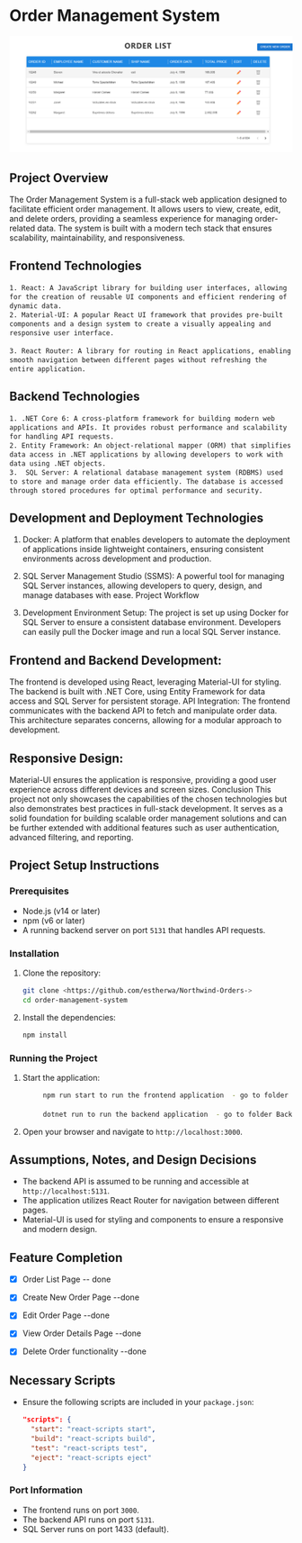 # Order Management System
 ![Form](/Frontend\northwind-orders\public\demo.png)
 
## Project Overview
The Order Management System is a full-stack web application designed to facilitate efficient order management. It allows users to view, create, edit, and delete orders, providing a seamless experience for managing order-related data. The system is built with a modern tech stack that ensures scalability, maintainability, and responsiveness.

## Frontend Technologies
    1. React: A JavaScript library for building user interfaces, allowing for the creation of reusable UI components and efficient rendering of dynamic data.
    2. Material-UI: A popular React UI framework that provides pre-built components and a design system to create a visually appealing and responsive user interface.

    3. React Router: A library for routing in React applications, enabling smooth navigation between different pages without refreshing the entire application.
## Backend Technologies
    1. .NET Core 6: A cross-platform framework for building modern web applications and APIs. It provides robust performance and scalability for handling API requests.
    2. Entity Framework: An object-relational mapper (ORM) that simplifies data access in .NET applications by allowing developers to work with data using .NET objects.
    3.  SQL Server: A relational database management system (RDBMS) used to store and manage order data efficiently. The database is accessed through stored procedures for optimal performance and security.
## Development and Deployment Technologies

1. Docker: A platform that enables developers to automate the deployment of applications inside lightweight containers, ensuring consistent environments across development and production.

2. SQL Server Management Studio (SSMS): A powerful tool for managing SQL Server instances, allowing developers to query, design, and manage databases with ease.
Project Workflow

3. Development Environment Setup: The project is set up using Docker for SQL Server to ensure a consistent database environment. Developers can easily pull the Docker image and run a local SQL Server instance.

## Frontend and Backend Development:
 The frontend is developed using React, leveraging Material-UI for styling. The backend is built with .NET Core, using Entity Framework for data access and SQL Server for persistent storage.
 API Integration: The frontend communicates with the backend API to fetch and manipulate order data. This architecture separates concerns, allowing for a modular approach to development.
## Responsive Design:
 Material-UI ensures the application is responsive, providing a good user experience across different devices and screen sizes.
Conclusion
This project not only showcases the capabilities of the chosen technologies but also demonstrates best practices in full-stack development. It serves as a solid foundation for building scalable order management solutions and can be further extended with additional features such as user authentication, advanced filtering, and reporting.

## Project Setup Instructions

### Prerequisites
- Node.js (v14 or later)
- npm (v6 or later)
- A running backend server on port `5131` that handles API requests.

### Installation
1. Clone the repository:
   ```bash
   git clone <https://github.com/estherwa/Northwind-Orders->
   cd order-management-system
   ```

2. Install the dependencies:
   ```bash
   npm install
   ```

### Running the Project
1. Start the application:
   ```bash
        npm run start to run the frontend application  - go to folder Frontend northwind orders press open integarted terminal and npm run start

        dotnet run to run the backend application  - go to folder Backend NorthwindAPI  press open integarted terminal and dotnet run
   ```

2. Open your browser and navigate to `http://localhost:3000`.

## Assumptions, Notes, and Design Decisions
- The backend API is assumed to be running and accessible at `http://localhost:5131`.
- The application utilizes React Router for navigation between different pages.
- Material-UI is used for styling and components to ensure a responsive and modern design.

## Feature Completion
- [x] Order List Page -- done
- [x] Create New Order Page --done
- [x] Edit Order Page  --done
- [x] View Order Details Page --done
- [x] Delete Order functionality --done



## Necessary Scripts
- Ensure the following scripts are included in your `package.json`:
  ```json
  "scripts": {
    "start": "react-scripts start",
    "build": "react-scripts build",
    "test": "react-scripts test",
    "eject": "react-scripts eject"
  }
  ```

### Port Information
- The frontend runs on port `3000`.
- The backend API runs on port `5131`.
 - SQL Server runs on port 1433 (default).

